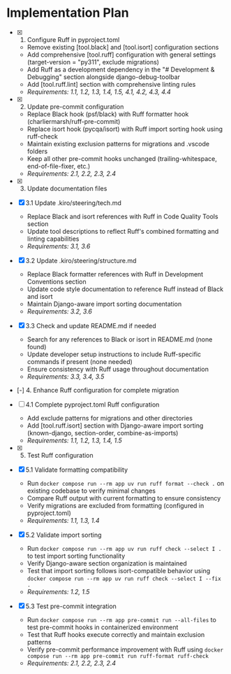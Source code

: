 # Implementation Plan

- [x] 1. Configure Ruff in pyproject.toml

  - Remove existing [tool.black] and [tool.isort] configuration sections
  - Add comprehensive [tool.ruff] configuration with general settings (target-version = "py311", exclude migrations)
  - Add Ruff as a development dependency in the "# Development & Debugging" section alongside django-debug-toolbar
  - Add [tool.ruff.lint] section with comprehensive linting rules
  - _Requirements: 1.1, 1.2, 1.3, 1.4, 1.5, 4.1, 4.2, 4.3, 4.4_

- [x] 2. Update pre-commit configuration

  - Replace Black hook (psf/black) with Ruff formatter hook (charliermarsh/ruff-pre-commit)
  - Replace isort hook (pycqa/isort) with Ruff import sorting hook using ruff-check
  - Maintain existing exclusion patterns for migrations and .vscode folders
  - Keep all other pre-commit hooks unchanged (trailing-whitespace, end-of-file-fixer, etc.)
  - _Requirements: 2.1, 2.2, 2.3, 2.4_

- [x] 3. Update documentation files
- [x] 3.1 Update .kiro/steering/tech.md

  - Replace Black and isort references with Ruff in Code Quality Tools section
  - Update tool descriptions to reflect Ruff's combined formatting and linting capabilities
  - _Requirements: 3.1, 3.6_

- [x] 3.2 Update .kiro/steering/structure.md

  - Replace Black formatter references with Ruff in Development Conventions section
  - Update code style documentation to reference Ruff instead of Black and isort
  - Maintain Django-aware import sorting documentation
  - _Requirements: 3.2, 3.6_

- [x] 3.3 Check and update README.md if needed

  - Search for any references to Black or isort in README.md (none found)
  - Update developer setup instructions to include Ruff-specific commands if present (none needed)
  - Ensure consistency with Ruff usage throughout documentation
  - _Requirements: 3.3, 3.4, 3.5_

- [-] 4. Enhance Ruff configuration for complete migration
- [ ] 4.1 Complete pyproject.toml Ruff configuration

  - Add exclude patterns for migrations and other directories
  - Add [tool.ruff.isort] section with Django-aware import sorting (known-django, section-order, combine-as-imports)
  - _Requirements: 1.1, 1.2, 1.3, 1.4, 1.5_

- [x] 5. Test Ruff configuration
- [x] 5.1 Validate formatting compatibility

  - Run `docker compose run --rm app uv run ruff format --check .` on existing codebase to verify minimal changes
  - Compare Ruff output with current formatting to ensure consistency
  - Verify migrations are excluded from formatting (configured in pyproject.toml)
  - _Requirements: 1.1, 1.3, 1.4_

- [x] 5.2 Validate import sorting

  - Run `docker compose run --rm app uv run ruff check --select I .` to test import sorting functionality
  - Verify Django-aware section organization is maintained
  - Test that import sorting follows isort-compatible behavior using `docker compose run --rm app uv run ruff check --select I --fix .`
  - _Requirements: 1.2, 1.5_

- [x] 5.3 Test pre-commit integration
  - Run `docker compose run --rm app pre-commit run --all-files` to test pre-commit hooks in containerized environment
  - Test that Ruff hooks execute correctly and maintain exclusion patterns
  - Verify pre-commit performance improvement with Ruff using `docker compose run --rm app pre-commit run ruff-format ruff-check`
  - _Requirements: 2.1, 2.2, 2.3, 2.4_
